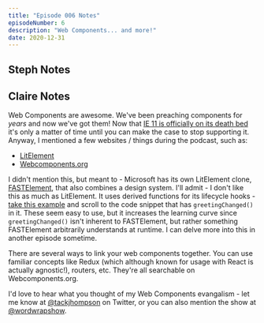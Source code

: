 ```yaml
---
title: "Episode 006 Notes"
episodeNumber: 6
description: "Web Components... and more!"
date: 2020-12-31
---
```


## Steph Notes


## Claire Notes

Web Components are awesome. We've been preaching components for _years_ and now we've got them! Now that [IE 11 is officially on its death bed](https://docs.microsoft.com/en-us/lifecycle/announcements/m365-ie11-microsoft-edge-legacy) it's only a matter of time until you can make the case to stop supporting it. Anyway, I mentioned a few websites / things during the podcast, such as:
- [LitElement](https://lit-element.polymer-project.org/)
- [Webcomponents.org](https://www.webcomponents.org/)

I didn't mention this, but meant to - Microsoft has its own LitElement clone, [FASTElement](https://www.fast.design/), that also combines a design system. I'll admit - I don't like this as much as LitElement. It uses derived functions for its lifecycle hooks - [take this example](https://www.fast.design/docs/fast-element/defining-elements#basic-elements) and scroll to the code snippet that has `greetingChanged()` in it. These seem easy to use, but it increases the learning curve since `greetingChanged()` isn't inherent to FASTElement, but rather something FASTElement arbitrarily understands at runtime. I can delve more into this in another episode sometime.

There are several ways to link your web components together. You can use familiar concepts like Redux (which although known for usage with React is actually agnostic!), routers, etc. They're all searchable on Webcomponents.org.

I'd love to hear what you thought of my Web Components evangalism - let me know at [@tackjhompson](https://twitter.com/tackjhompson) on Twitter, or you can also mention the show at [@wordwrapshow](https://twitter.com/wordwrapshow).